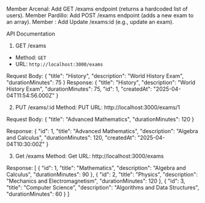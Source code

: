 Member Arcenal: Add GET /exams endpoint (returns a hardcoded list of users).
Member Pardillo: Add POST /exams endpoint (adds a new exam to an array).
Member : Add Update /exams:id (e.g., update an exam).

API Documentation

1. GET /exams

- Method: `GET`
- URL: `http://localhost:3000/exams`

Request Body:
{
"title": "History",
"description": "World History Exam",
"durationMinutes": 75
}
Response:
{
"title": "History",
"description": "World History Exam",
"durationMinutes": 75,
"id": 1,
"createdAt": "2025-04-04T11:54:56.000Z"
}

2. PUT /exams/:id
   Method: PUT
   URL: http://localhost:3000/exams/1

Request Body:
{
"title": "Advanced Mathematics",
"durationMinutes": 120
}

Response:
{
"id": 1,
"title": "Advanced Mathematics",
"description": "Algebra and Calculus",
"durationMinutes": 120,
"createdAt": "2025-04-04T10:30:00Z"
}

3. Get /exams
Method: Get
   URL: http://localhost:3000/exams

Response:
[
  {
    "id": 1,
    "title": "Mathematics",
    "description": "Algebra and Calculus",
    "durationMinutes": 90
  },
  {
    "id": 2,
    "title": "Physics",
    "description": "Mechanics and Electromagnetism",
    "durationMinutes": 120
  },
  {
    "id": 3,
    "title": "Computer Science",
    "description": "Algorithms and Data Structures",
    "durationMinutes": 60
  }
]